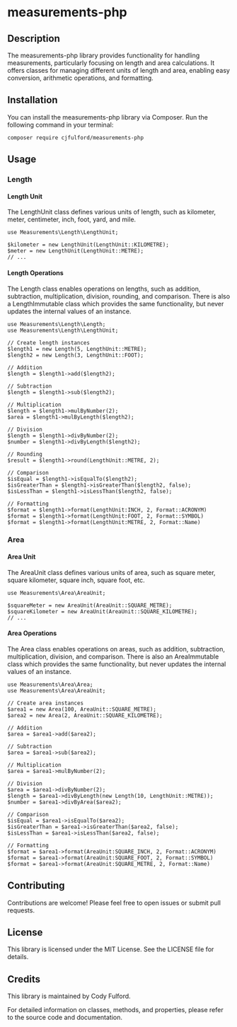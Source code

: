 # measurements-php

## Description
The measurements-php library provides functionality for handling measurements, particularly focusing on length and area calculations. It offers classes for managing different units of length and area, enabling easy conversion, arithmetic operations, and formatting.

## Installation
You can install the measurements-php library via Composer. Run the following command in your terminal:

`composer require cjfulford/measurements-php`

## Usage
### Length
#### Length Unit
The LengthUnit class defines various units of length, such as kilometer, meter, centimeter, inch, foot, yard, and mile.
```
use Measurements\Length\LengthUnit;

$kilometer = new LengthUnit(LengthUnit::KILOMETRE);
$meter = new LengthUnit(LengthUnit::METRE);
// ...
```
#### Length Operations
The Length class enables operations on lengths, such as addition, subtraction, multiplication, division, rounding, and comparison.
There is also a LengthImmutable class which provides the same functionality, but never updates the internal values of an instance.
```
use Measurements\Length\Length;
use Measurements\Length\LengthUnit;

// Create length instances
$length1 = new Length(5, LengthUnit::METRE);
$length2 = new Length(3, LengthUnit::FOOT);

// Addition
$length = $length1->add($length2);

// Subtraction
$length = $length1->sub($length2);

// Multiplication
$length = $length1->mulByNumber(2);
$area = $length1->mulByLength($length2);

// Division
$length = $length1->divByNumber(2);
$number = $length1->divByLength($length2);

// Rounding
$result = $length1->round(LengthUnit::METRE, 2);

// Comparison
$isEqual = $length1->isEqualTo($length2);
$isGreaterThan = $length1->isGreaterThan($length2, false);
$isLessThan = $length1->isLessThan($length2, false);

// Formatting
$format = $length1->format(LengthUnit:INCH, 2, Format::ACRONYM)
$format = $length1->format(LengthUnit:FOOT, 2, Format::SYMBOL)
$format = $length1->format(LengthUnit:METRE, 2, Format::Name)
```
### Area
#### Area Unit
The AreaUnit class defines various units of area, such as square meter, square kilometer, square inch, square foot, etc.
```
use Measurements\Area\AreaUnit;

$squareMeter = new AreaUnit(AreaUnit::SQUARE_METRE);
$squareKilometer = new AreaUnit(AreaUnit::SQUARE_KILOMETRE);
// ...
```
#### Area Operations
The Area class enables operations on areas, such as addition, subtraction, multiplication, division, and comparison.
There is also an AreaImmutable class which provides the same functionality, but never updates the internal values of an instance.
```
use Measurements\Area\Area;
use Measurements\Area\AreaUnit;

// Create area instances
$area1 = new Area(100, AreaUnit::SQUARE_METRE);
$area2 = new Area(2, AreaUnit::SQUARE_KILOMETRE);

// Addition
$area = $area1->add($area2);

// Subtraction
$area = $area1->sub($area2);

// Multiplication
$area = $area1->mulByNumber(2);

// Division
$area = $area1->divByNumber(2);
$length = $area1->divByLength(new Length(10, LengthUnit::METRE));
$number = $area1->divByArea($area2);

// Comparison
$isEqual = $area1->isEqualTo($area2);
$isGreaterThan = $area1->isGreaterThan($area2, false);
$isLessThan = $area1->isLessThan($area2, false);

// Formatting
$format = $area1->format(AreaUnit:SQUARE_INCH, 2, Format::ACRONYM)
$format = $area1->format(AreaUnit:SQUARE_FOOT, 2, Format::SYMBOL)
$format = $area1->format(AreaUnit:SQUARE_METRE, 2, Format::Name)
```
## Contributing
Contributions are welcome! Please feel free to open issues or submit pull requests.

## License
This library is licensed under the MIT License. See the LICENSE file for details.

## Credits
This library is maintained by Cody Fulford.

For detailed information on classes, methods, and properties, please refer to the source code and documentation.
